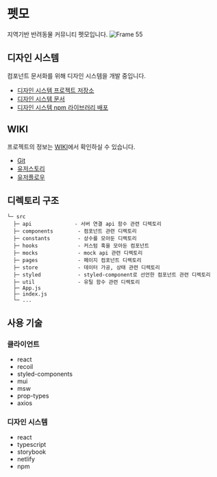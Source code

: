 # 펫모
지역기반 반려동물 커뮤니티 펫모입니다.
![Frame 55](https://user-images.githubusercontent.com/75062526/232320173-95bfc59e-5606-43fd-b7ce-41e2f95c1871.png)

## 디자인 시스템
컴포넌트 문서화를 위해 디자인 시스템을 개발 중입니다.
- [디자인 시스템 프로젝트 저장소](https://github.com/moonyerim2/petmo-design-system)
- [디자인 시스템 문서](http://petmo-storybook.site/)
- [디자인 시스템 npm 라이브러리 배포](https://www.npmjs.com/package/petmo-design-system)

## WIKI
프로젝트의 정보는 [WIKI](https://github.com/moonyerim2/petmo-frontend/wiki)에서 확인하실 수 있습니다.
- [Git](https://github.com/moonyerim2/petmo-frontend/wiki/Git)
- [유저스토리](https://github.com/moonyerim2/petmo-frontend/wiki/%EC%9C%A0%EC%A0%80%EC%8A%A4%ED%86%A0%EB%A6%AC)
- [유저플로우](https://github.com/moonyerim2/petmo-frontend/wiki/%EC%9C%A0%EC%A0%80%ED%94%8C%EB%A1%9C%EC%9A%B0)

## 디렉토리 구조
```
└─ src
  ├─ api              - 서버 연결 api 함수 관련 디렉토리
  ├─ components        - 컴포넌트 관련 디렉토리
  ├─ constants         - 상수를 모아둔 디렉토리
  ├─ hooks             - 커스텀 훅을 모아둔 컴포넌트
  ├─ mocks             - mock api 관련 디렉토리
  ├─ pages             - 페이지 컴포넌트 디렉토리
  ├─ store             - 데이터 가공, 상태 관련 디렉토리
  ├─ styled            - styled-component로 선언한 컴포넌트 관련 디렉토리
  ├─ util              - 유틸 함수 관련 디렉토리
  ├─ App.js
  ├─ index.js
  └─ ...
```

## 사용 기술
### 클라이언트
- react
- recoil
- styled-components
- mui
- msw
- prop-types
- axios
### 디자인 시스템
- react
- typescript
- storybook
- netlify
- npm